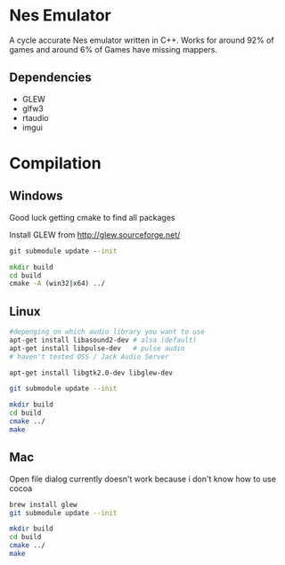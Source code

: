 # Nes Emulator
A cycle accurate Nes emulator written in C++.
Works for around 92% of games and around 6% of Games have missing mappers.

## Dependencies
- GLEW
- glfw3
- rtaudio
- imgui

# Compilation
## Windows
Good luck getting cmake to find all packages

Install GLEW from http://glew.sourceforge.net/
```cmd
git submodule update --init

mkdir build
cd build
cmake -A (win32|x64) ../
```

## Linux
```sh
#depenging on which audio library you want to use
apt-get install libasound2-dev # alsa (default)
apt-get install libpulse-dev   # pulse audio
# haven't tested OSS / Jack Audio Server

apt-get install libgtk2.0-dev libglew-dev

git submodule update --init

mkdir build
cd build
cmake ../
make
```

## Mac
Open file dialog currently doesn't work because i don't know how to use cocoa
```sh
brew install glew
git submodule update --init

mkdir build
cd build
cmake ../
make
```
